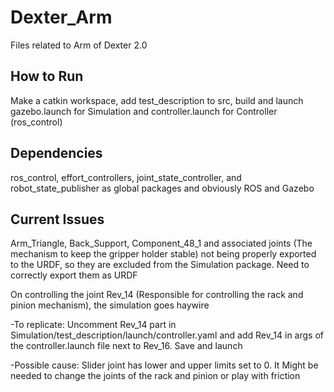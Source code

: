 # Dexter_Arm
Files related to Arm of Dexter 2.0

## How to Run
Make a catkin workspace, add test_description to src, build and launch gazebo.launch for Simulation and controller.launch for Controller (ros_control)

## Dependencies
ros_control, effort_controllers, joint_state_controller, and robot_state_publisher as global packages and obviously ROS and Gazebo

## Current Issues
Arm_Triangle, Back_Support, Component_48_1 and associated joints (The mechanism to keep the gripper holder stable) not being properly exported to the URDF, so they are excluded from the Simulation package. Need to correctly export them as URDF


On controlling the joint Rev_14 (Responsible for controlling the rack and pinion mechanism), the simulation goes haywire

-To replicate: Uncomment Rev_14 part in Simulation/test_description/launch/controller.yaml and add Rev_14 in args of the controller.launch file next to Rev_16. Save and launch

-Possible cause: Slider joint has lower and upper limits set to 0. It Might be needed to change the joints of the rack and pinion or play with friction
